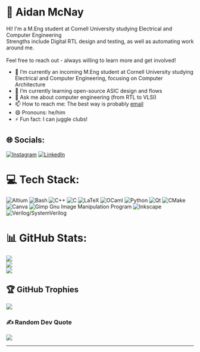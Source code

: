 <!--
**Aidan-McNay/Aidan-McNay** is a ✨ _special_ ✨ repository because its `README.md` (this file) appears on your GitHub profile.

Here are some ideas to get you started:

- 🔭 I’m currently working on ...
- 🌱 I’m currently learning ...
- 👯 I’m looking to collaborate on ...
- 🤔 I’m looking for help with ...
- 💬 Ask me about ...
- 📫 How to reach me: ...
- 😄 Pronouns: ...
- ⚡ Fun fact: ...
-->

# 💫 Aidan McNay
Hi! I'm a M.Eng student at Cornell University studying Electrical and Computer Engineering<br>Strengths include Digital RTL design and testing, as well as automating work around me.<br><br>Feel free to reach out - always willing to learn more and get involved!

- 🔭 I’m currently an incoming M.Eng student at Cornell University studying Electrical and Computer Engineering, focusing on Computer Architecture
- 🌱 I’m currently learning open-source ASIC design and flows
- 💬 Ask me about computer engineering (from RTL to VLSI)
- 📫 How to reach me: The best way is probably [email](mailto:acm289@cornell.edu) 
- 😄 Pronouns: he/him
- ⚡ Fun fact: I can juggle clubs!


## 🌐 Socials:
[![Instagram](https://img.shields.io/badge/Instagram-%23E4405F.svg?logo=Instagram&logoColor=white)](https://instagram.com/aidan_c_mcnay) [![LinkedIn](https://img.shields.io/badge/LinkedIn-%230077B5.svg?logo=linkedin&logoColor=white)](https://linkedin.com/in/aidan-mcnay-0ba928201) 

# 💻 Tech Stack:
![Altium](https://img.shields.io/badge/-Altium%20Designer-A5915F?style=for-the-badge&logo=altium-designer&logoColor=black) ![Bash](https://img.shields.io/badge/-Bash-4EAA25?style=for-the-badge&logo=gnu-bash&logoColor=white) ![C++](https://img.shields.io/badge/c++-%2300599C.svg?style=for-the-badge&logo=c%2B%2B&logoColor=white) ![C](https://img.shields.io/badge/c-%2300599C.svg?style=for-the-badge&logo=c&logoColor=white) ![LaTeX](https://img.shields.io/badge/latex-%23008080.svg?style=for-the-badge&logo=latex&logoColor=white) ![OCaml](https://img.shields.io/badge/OCaml-%23E98407.svg?style=for-the-badge&logo=ocaml&logoColor=white) ![Python](https://img.shields.io/badge/python-3670A0?style=for-the-badge&logo=python&logoColor=ffdd54) ![Qt](https://img.shields.io/badge/Qt-%23217346.svg?style=for-the-badge&logo=Qt&logoColor=white) ![CMake](https://img.shields.io/badge/CMake-%23008FBA.svg?style=for-the-badge&logo=cmake&logoColor=white) ![Canva](https://img.shields.io/badge/Canva-%2300C4CC.svg?style=for-the-badge&logo=Canva&logoColor=white) ![Gimp Gnu Image Manipulation Program](https://img.shields.io/badge/Gimp-657D8B?style=for-the-badge&logo=gimp&logoColor=FFFFFF) ![Inkscape](https://img.shields.io/badge/Inkscape-e0e0e0?style=for-the-badge&logo=inkscape&logoColor=080A13) ![Verilog/SystemVerilog](https://img.shields.io/badge/Verilog%2FSystemVerilog-b31b1b?style=for-the-badge)
# 📊 GitHub Stats:
![](https://github-readme-stats.vercel.app/api?username=Aidan-McNay&theme=radical&hide_border=false&include_all_commits=true&count_private=true)<br/>
![](https://github-readme-streak-stats.herokuapp.com/?user=Aidan-McNay&theme=radical&hide_border=false)<br/>
![](https://github-readme-stats.vercel.app/api/top-langs/?username=Aidan-McNay&theme=radical&hide_border=false&include_all_commits=true&count_private=true&layout=compact)

## 🏆 GitHub Trophies
![](https://github-profile-trophy.vercel.app/?username=Aidan-McNay&theme=radical&no-frame=false&no-bg=false&margin-w=4)

### ✍️ Random Dev Quote
![](https://quotes-github-readme.vercel.app/api?type=horizontal&theme=radical)

---
<!--
[![](https://visitcount.itsvg.in/api?id=Aidan-McNay&icon=0&color=0)](https://visitcount.itsvg.in)
-->

<!-- Proudly created with GPRM ( https://gprm.itsvg.in ) -->

